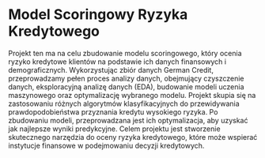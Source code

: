 # Model Scoringowy Ryzyka Kredytowego
Projekt ten ma na celu zbudowanie modelu scoringowego, który ocenia ryzyko kredytowe klientów na podstawie ich danych finansowych i demograficznych. Wykorzystując zbiór danych German Credit, przeprowadzamy pełen proces analizy danych, obejmujący czyszczenie danych, eksploracyjną analizę danych (EDA), budowanie modeli uczenia maszynowego oraz optymalizację wybranego modelu.
Projekt skupia się na zastosowaniu różnych algorytmów klasyfikacyjnych do przewidywania prawdopodobieństwa przyznania kredytu wysokiego ryzyka. Po zbudowaniu modeli, przeprowadzana jest ich optymalizacja, aby uzyskać jak najlepsze wyniki predykcyjne. 
Celem projektu jest stworzenie skutecznego narzędzia do oceny ryzyka kredytowego, które może wspierać instytucje finansowe w podejmowaniu decyzji kredytowych.

